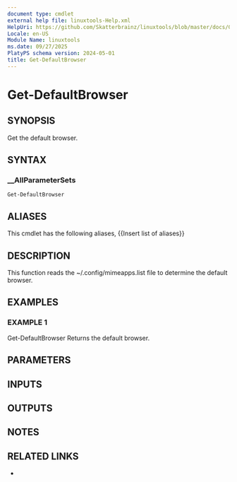 ```yaml
---
document type: cmdlet
external help file: linuxtools-Help.xml
HelpUri: https://github.com/Skatterbrainz/linuxtools/blob/master/docs/Get-DefaultBrowser.md
Locale: en-US
Module Name: linuxtools
ms.date: 09/27/2025
PlatyPS schema version: 2024-05-01
title: Get-DefaultBrowser
---
```


# Get-DefaultBrowser

## SYNOPSIS

Get the default browser.

## SYNTAX

### __AllParameterSets

```
Get-DefaultBrowser
```

## ALIASES

This cmdlet has the following aliases,
  {{Insert list of aliases}}

## DESCRIPTION

This function reads the ~/.config/mimeapps.list file to determine the default browser.

## EXAMPLES

### EXAMPLE 1

Get-DefaultBrowser
Returns the default browser.

## PARAMETERS

## INPUTS

## OUTPUTS

## NOTES

## RELATED LINKS

- [](https://github.com/Skatterbrainz/linuxtools/blob/master/docs/Get-DefaultBrowser.md)
